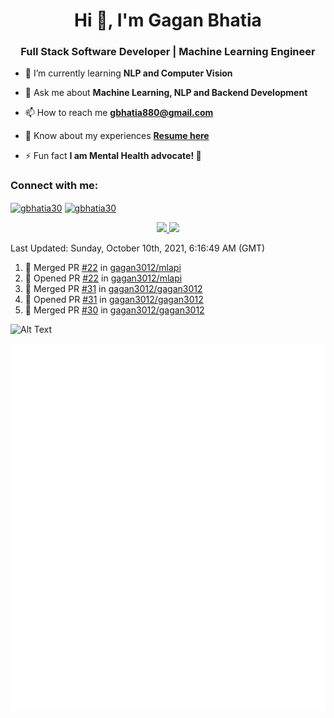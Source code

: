 <h1 align="center">Hi 👋, I'm Gagan Bhatia</h1>
<h3 align="center">Full Stack Software Developer | Machine Learning Engineer</h3>

- 🌱 I’m currently learning **NLP and Computer Vision**

- 💬 Ask me about **Machine Learning, NLP and Backend Development**

- 📫 How to reach me **gbhatia880@gmail.com**

- 📄 Know about my experiences [**Resume here**](https://drive.google.com/file/d/1VebQQLX8_SjgyhgccZByyDmtsXevF4Zf/view?usp=sharing)

- ⚡ Fun fact **I am Mental Health advocate! 🧠**

<h3 align="left">Connect with me:</h3>
<p align="left">
<a href="https://twitter.com/gbhatia30" target="blank"><img align="center" src="https://cdn.jsdelivr.net/npm/simple-icons@3.0.1/icons/twitter.svg" alt="gbhatia30" height="30" width="40" /></a>
<a href="https://linkedin.com/in/gbhatia30" target="blank"><img align="center" src="https://cdn.jsdelivr.net/npm/simple-icons@3.0.1/icons/linkedin.svg" alt="gbhatia30" height="30" width="40" /></a>
</p>

<p align="center">
<a href="https://github-readme-stats.vercel.app/api?username=gagan3012&count_private=true&show_icons=true&include_all_commits=false&hide_border=true&hide_title=true">
  <img width="48%"  src="https://github-readme-stats.vercel.app/api?username=gagan3012&count_private=true&show_icons=true&include_all_commits=false&hide_border=true&hide_title=true" />
</a>
<a href="https://github-readme-streak-stats.herokuapp.com/?user=gagan3012&hide_border=true">
  <img width="48%"  src="https://github-readme-streak-stats.herokuapp.com/?user=gagan3012&hide_border=true" />
</a>
</p>

<!--RECENT_ACTIVITY:last_update-->
Last Updated: Sunday, October 10th, 2021, 6:16:49 AM (GMT)
<!--RECENT_ACTIVITY:last_update_end-->
<!--RECENT_ACTIVITY:start-->

1. 🎉 Merged PR [#22](https://github.com/gagan3012/mlapi/pull/22) in [gagan3012/mlapi](https://github.com/gagan3012/mlapi)
2. 💪 Opened PR [#22](https://github.com/gagan3012/mlapi/pull/22) in [gagan3012/mlapi](https://github.com/gagan3012/mlapi)
3. 🎉 Merged PR [#31](https://github.com/gagan3012/gagan3012/pull/31) in [gagan3012/gagan3012](https://github.com/gagan3012/gagan3012)
4. 💪 Opened PR [#31](https://github.com/gagan3012/gagan3012/pull/31) in [gagan3012/gagan3012](https://github.com/gagan3012/gagan3012)
5. 🎉 Merged PR [#30](https://github.com/gagan3012/gagan3012/pull/30) in [gagan3012/gagan3012](https://github.com/gagan3012/gagan3012)
<!--RECENT_ACTIVITY:end-->

![Alt Text](https://github.com/gagan3012/gagan3012/blob/output/github-contribution-grid-snake.gif)

![Metrics](https://github.com/gagan3012/gagan3012/blob/main/github-metrics.svg)


